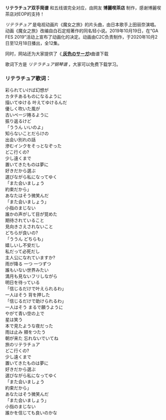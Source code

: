 

**リテラチュア双手简谱** 和五线谱完全对应，由网友 **博麗喫茶店** 制作，感谢博麗喫茶店对EOP的支持！

_リテラチュア_ 是电视动画片《魔女之旅》的片头曲，由日本歌手上田丽奈演唱。动画《魔女之旅》改编自白石定规著作的同名轻小说。2019年10月19日，在“GA
FES 2019”活动上宣布了动画化的决定。动画由C2C负责制作，于2020年10月2日至12月18日播出，全12集。

同时，网站还为大家提供了《[ **灰色のサーガ**](Music-12981-灰色のサーガ-魔女之旅ED.html "灰色のサーガ")》曲谱下载

歌词下方是 _リテラチュア钢琴谱_ ，大家可以免费下载学习。

### リテラチュア歌词：

彩られていけば幻想が  
カタチあるものになるように  
描いてゆける 叶えてゆけるんだ  
優しく吹いた風が  
古いページ捲るように  
振り返るけど  
「ううん いいのよ」  
知らないことだらけの  
出会い別れの話  
滲むインクをそっとなぞった  
どこ行くの?  
少し遠くまで  
置いてきたものは夢に  
好きだから選ぶ  
選びながら私になってゆく  
「また会いましょう  
約束だから」  
あなたはそう微笑んだ  
「また会いましょう」  
小指のまじない  
誰かの声がして目が覚めた  
期待されていること  
見向きさえされないこと  
どちらが良いの?  
「ううん どちらも」  
嬉しいし不安だし  
私だって必死だし  
主人公になれていますか?  
雨が降る 一つ 一つずつ  
誰もいない世界みたい  
満月も見ないフリしながら  
明日を待っている  
「信じるだけで叶えられるわ」  
一人はそう 背を押した  
「信じるだけで助けられるわ」  
一人はそう まるで願うように  
やがて青い空の上で  
星は笑う  
本で見たような夜だった  
雨は止み 頬をつたう  
朝が来た 忘れないでいてね  
旅のリテラチュア  
どこ行くの?  
少し遠くまで  
置いてきたものは夢に  
好きだから選ぶ  
選びながら私になってゆく  
「また会いましょう  
約束だから」  
あなたはそう微笑んだ  
「また会いましょう」  
小指のまじない  
誰かを信じても良いのかな

